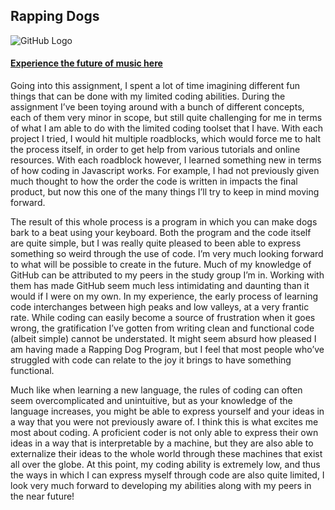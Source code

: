 ## Rapping Dogs
![GitHub Logo](https://i.imgur.com/tGDKPRb.png)

#### [Experience the future of music here](https://cdn.rawgit.com/MartinfraDD/Aesthetic_Programming/5b3cd664/mini_exercises/mini_ex1/p5/empty-example/index.html)

Going into this assignment, I spent a lot of time imagining different fun things that can be done with my limited coding abilities. During the assignment I’ve been toying around with a bunch of different concepts, each of them very minor in scope, but still quite challenging for me in terms of what I am able to do with the limited coding toolset that I have. With each project I tried, I would hit multiple roadblocks, which would force me to halt the process itself, in order to get help from various tutorials and online resources. With each roadblock however, I learned something new in terms of how coding in Javascript works. For example, I had not previously given much thought to how the order the code is written in impacts the final product, but now this one of the many things I’ll try to keep in mind moving forward. 


The result of this whole process is a program in which you can make dogs bark to a beat using your keyboard. Both the program and the code itself are quite simple, but I was really quite pleased to been able to express something so weird through the use of code. I’m very much looking forward to what will be possible to create in the future. Much of my knowledge of GitHub can be attributed to my peers in the study group I’m in. Working with them has made GitHub seem much less intimidating and daunting than it would if I were on my own. 
In my experience, the early process of learning code interchanges between high peaks and low valleys, at a very frantic rate. While coding can easily become a source of frustration when it goes wrong, the gratification I’ve gotten from writing clean and functional code (albeit simple) cannot be understated. It might seem absurd how pleased I am having made a Rapping Dog Program, but I feel that most people who’ve struggled with code can relate to the joy it brings to have something functional.


Much like when learning a new language, the rules of coding can often seem overcomplicated and unintuitive, but as your knowledge of the language increases, you might be able to express yourself and your ideas in a way that you were not previously aware of. I think this is what excites me most about coding. A proficient coder is not only able to express their own ideas in a way that is interpretable by a machine, but they are also able to externalize their ideas to the whole world through these machines that exist all over the globe. 
At this point, my coding ability is extremely low, and thus the ways in which I can express myself through code are also quite limited, I look very much forward to developing my abilities along with my peers in the near future! 
